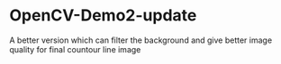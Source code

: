 # OpenCV-Demo2-update
A better version which can filter the background and give better image quality for final countour line image
